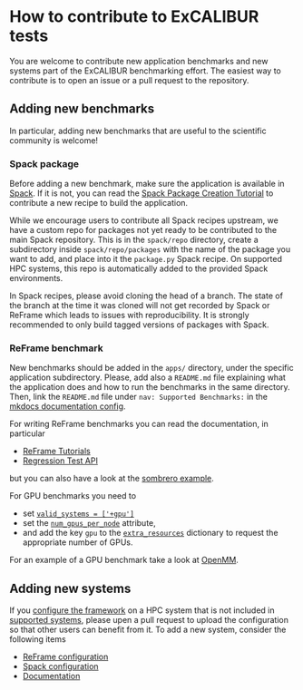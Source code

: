 # How to contribute to ExCALIBUR tests

You are welcome to contribute new application benchmarks and new systems part of
the ExCALIBUR benchmarking effort. The easiest way to contribute is to open an
issue or a pull request to the repository.

## Adding new benchmarks

In particular, adding new benchmarks that are useful to the scientific community is
welcome!

### Spack package

Before adding a new benchmark, make sure the application is available in
[Spack](https://spack.readthedocs.io/en/latest/package_list.html).  If it is
not, you can read the [Spack Package Creation
Tutorial](https://spack-tutorial.readthedocs.io/en/latest/tutorial_packaging.html)
to contribute a new recipe to build the application.

While we encourage users to contribute all Spack recipes upstream, we have a custom
repo for packages not yet ready to be contributed to the main Spack repository.
This is in the `spack/repo` directory, create a subdirectory inside `spack/repo/packages`
with the name of the package you want to add, and place into it the `package.py` Spack recipe.
On supported HPC systems, this repo is automatically added to the provided Spack environments.

In Spack recipes, please avoid cloning the head of a branch. The state of the
branch at the time it was cloned will not get recorded by Spack or ReFrame which leads to 
issues with reproducibility. It is strongly recommended to only build tagged versions of 
packages with Spack.

### ReFrame benchmark

New benchmarks should be added in the `apps/` directory, under the specific
application subdirectory.  Please, add also a `README.md` file explaining what
the application does and how to run the benchmarks in the same directory. Then,
link the `README.md` file under `nav: Supported Benchmarks:`
in the [mkdocs documentation config](https://github.com/ukri-excalibur/excalibur-tests/blob/main/mkdocs.yml).

For writing ReFrame benchmarks you can read the documentation, in particular

* [ReFrame Tutorials](https://reframe-hpc.readthedocs.io/en/stable/tutorials.html)
* [Regression Test API](https://reframe-hpc.readthedocs.io/en/stable/regression_test_api.html)

but you can also have a look at the
[sombrero example](https://github.com/ukri-excalibur/excalibur-tests/blob/main/benchmarks/examples/sombrero).

For GPU benchmarks you need to

* set [`valid_systems = ['+gpu']`](https://reframe-hpc.readthedocs.io/en/stable/regression_test_api.html#reframe.core.pipeline.RegressionTest.valid_systems)
* set the [`num_gpus_per_node`](https://reframe-hpc.readthedocs.io/en/stable/regression_test_api.html#reframe.core.pipeline.RegressionTest.num_gpus_per_node) attribute,
* and add the key `gpu` to the [`extra_resources`](https://reframe-hpc.readthedocs.io/en/stable/regression_test_api.html#reframe.core.pipeline.RegressionTest.extra_resources) dictionary to request the appropriate number of GPUs.

For an example of a GPU benchmark take a look at [OpenMM](https://github.com/ukri-excalibur/excalibur-tests/tree/main/benchmarks/apps/openmm).



## Adding new systems

If you [configure the framework](./setup.md) on a HPC system that is not included in [supported systems](./systems.md), please upen a pull request to upload the configuration so that other users can benefit from it. To add a new system, consider the following items

* [ReFrame configuration](./setup.md#reframe_1)
* [Spack configuration](./setup.md#spack_1)
* [Documentation](./systems.md)
